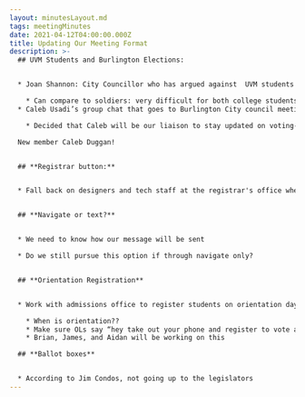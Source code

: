 ```yaml
---
layout: minutesLayout.md
tags: meetingMinutes
date: 2021-04-12T04:00:00.000Z
title: Updating Our Meeting Format
description: >-
  ## UVM Students and Burlington Elections:


  * Joan Shannon: City Councillor who has argued against  UVM students having access to voting in Burlington elections

    * Can compare to soldiers: very difficult for both college students and soldiers to know where to vote when addresses are always changing 
  * Caleb Usadi’s group chat that goes to Burlington City council meetings

    * Decided that Caleb will be our liaison to stay updated on voting-related happenings and council meetings

  New member Caleb Duggan! 


  ## **Registrar button:**  


  * Fall back on designers and tech staff at the registrar's office when it comes to design the button 


  ## **Navigate or text?**


  * We need to know how our message will be sent

  * Do we still pursue this option if through navigate only? 


  ## **Orientation Registration**


  * Work with admissions office to register students on orientation day/week 

    * When is orientation?? 
    * Make sure OLs say “hey take out your phone and register to vote at turbo vote” 
    * Brian, James, and Aidan will be working on this 

  ## **Ballot boxes** 


  * According to Jim Condos, not going up to the legislators
---
```

